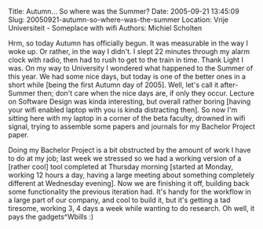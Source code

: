 Title: Autumn... So where was the Summer?
Date: 2005-09-21 13:45:09
Slug: 20050921-autumn-so-where-was-the-summer
Location: Vrije Universiteit - Someplace with wifi
Authors: Michiel Scholten

<p>Hrm, so today Autumn has officially begun. It was measurable in the way I woke up. Or rather, in the way I didn't. I slept 22 minutes through my alarm clock with radio, then had to rush to get to the train in time. Thank Light I was. On my way to University I wondered what happened to the Summer of this year. We had some nice days, but today is one of the better ones in a short while [being the first Autumn day of 2005]. Well, let's call it after-Summer then; don't care when the nice days are, if only they occur. Lecture on Software Design was kinda interesting, but overall rather boring [having your wifi enabled laptop with you is kinda distracting then]. So now I'm sitting here with my laptop in a corner of the beta faculty, drowned in wifi signal, trying to assemble some papers and journals for my Bachelor Project paper.</p>

<p>Doing my Bachelor Project is a bit obstructed by the amount of work I have to do at my job; last week we stressed so we had a working version of a [rather cool] tool completed at Thursday morning [started at Monday, working 12 hours a day, having a large meeting about something completely different at Wednesday evening]. Now we are finishing it off, building back some functionality the previous iteration had. It's handy for the workflow in a large part of our company, and cool to build it, but it's getting a tad tiresome, working 3, 4 days a week while wanting to do research. Oh well, it pays the gadgets^Wbills :)</p>